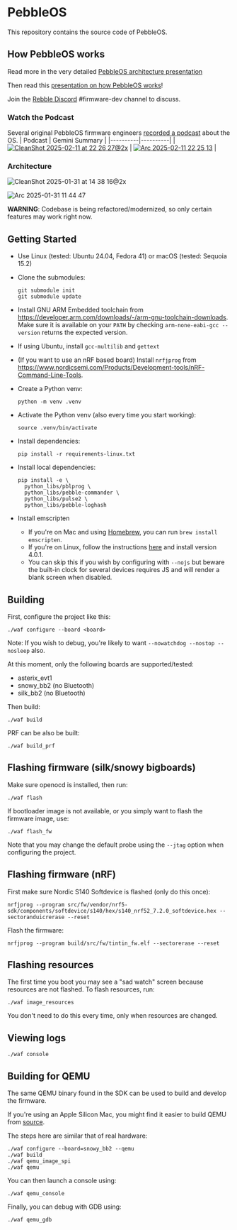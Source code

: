 # PebbleOS

This repository contains the source code of PebbleOS.

## How PebbleOS works

Read more in the very detailed [PebbleOS architecture presentation](https://docs.google.com/presentation/d/1wfyBRwbrv5YtSnvNRnEPz5tRx9y7VGcFsuHbi1X-D7I/edit?usp=sharing)

Then read this [presentation on how PebbleOS works](https://docs.google.com/presentation/d/1M--yoEJBO-uckvY5CTFfHT4srw6RCj9RTGT57RcogX8/edit?usp=sharing)!

Join the [Rebble Discord](https://discordapp.com/invite/aRUAYFN) #firmware-dev channel to discuss.

### Watch the Podcast

Several original PebbleOS firmware engineers [recorded a podcast](https://www.youtube.com/watch?v=dk5wsNN8abo) about the OS.
| Podcast | Gemini Summary |
|----------|----------|
| [![CleanShot 2025-02-11 at 22 26 27@2x](https://github.com/user-attachments/assets/9c55aefa-06f5-4a58-bf4f-fa40e1bd45bd)](https://www.youtube.com/watch?v=dk5wsNN8abo) | [![Arc 2025-02-11 22 25 13](https://github.com/user-attachments/assets/ee5361b3-a89c-450e-97a5-f10796c1fba5)](https://g.co/gemini/share/03350ab7b4e6) |

### Architecture

![CleanShot 2025-01-31 at 14 38 16@2x](https://github.com/user-attachments/assets/23d13a36-55e6-4e3a-87ab-4fb1fd1fca5a)

![Arc 2025-01-31 11 44 47](https://github.com/user-attachments/assets/804bc6b9-47c1-4af5-b698-6078aca467ee)

**WARNING**: Codebase is being refactored/modernized, so only certain features
may work right now.

## Getting Started

- Use Linux (tested: Ubuntu 24.04, Fedora 41) or macOS (tested: Sequoia 15.2)
- Clone the submodules:
  ```shell
  git submodule init
  git submodule update
  ```
- Install GNU ARM Embedded toolchain from
  https://developer.arm.com/downloads/-/arm-gnu-toolchain-downloads. Make
  sure it is available on your `PATH` by checking `arm-none-eabi-gcc --version`
  returns the expected version.
- If using Ubuntu, install `gcc-multilib` and `gettext`
- (If you want to use an nRF based board) Install `nrfjprog` from
  https://www.nordicsemi.com/Products/Development-tools/nRF-Command-Line-Tools.
- Create a Python venv:

  ```shell
  python -m venv .venv
  ```

- Activate the Python venv (also every time you start working):
  ```shell
  source .venv/bin/activate
  ```
- Install dependencies:
  ```shell
  pip install -r requirements-linux.txt
  ```
- Install local dependencies:
  ```shell
  pip install -e \
    python_libs/pblprog \
    python_libs/pebble-commander \
    python_libs/pulse2 \
    python_libs/pebble-loghash
  ```
- Install emscripten
  - If you're on Mac and using [Homebrew](https://brew.sh), you can run `brew install emscripten`.
  - If you're on Linux, follow the instructions [here](https://github.com/emscripten-core/emsdk) and install version 4.0.1.
  - You can skip this if you wish by configuring with `--nojs` but beware the built-in clock for several devices requires JS and will render a blank screen when disabled.

## Building

First, configure the project like this:

```shell
./waf configure --board <board>
```

Note: If you wish to debug, you're likely to want `--nowatchdog --nostop --nosleep` also.

At this moment, only the following boards are supported/tested:

- asterix_evt1
- snowy_bb2 (no Bluetooth)
- silk_bb2 (no Bluetooth)

Then build:

```shell
./waf build
```

PRF can be also be built:

```shell
./waf build_prf
```

## Flashing firmware (silk/snowy bigboards)

Make sure openocd is installed, then run:

```shell
./waf flash
```

If bootloader image is not available, or you simply want to flash the firmware
image, use:

```shell
./waf flash_fw
```

Note that you may change the default probe using the `--jtag` option when
configuring the project.

## Flashing firmware (nRF)

First make sure Nordic S140 Softdevice is flashed (only do this once):

```shell
nrfjprog --program src/fw/vendor/nrf5-sdk/components/softdevice/s140/hex/s140_nrf52_7.2.0_softdevice.hex --sectoranduicrerase --reset
```

Flash the firmware:

```shell
nrfjprog --program build/src/fw/tintin_fw.elf --sectorerase --reset
```

## Flashing resources

The first time you boot you may see a "sad watch" screen because resources are not
flashed. To flash resources, run:

```shell
./waf image_resources
```

You don't need to do this every time, only when resources are changed.

## Viewing logs

```shell
./waf console
```

## Building for QEMU

The same QEMU binary found in the SDK can be used to build and develop the firmware.

If you're using an Apple Silicon Mac, you might find it easier to build QEMU from [source](https://github.com/pebble-dev/qemu).

The steps here are similar that of real hardware:

```shell
./waf configure --board=snowy_bb2 --qemu
./waf build
./waf qemu_image_spi
./waf qemu
```

You can then launch a console using:

```shell
./waf qemu_console
```

Finally, you can debug with GDB using:

```shell
./waf qemu_gdb
```
